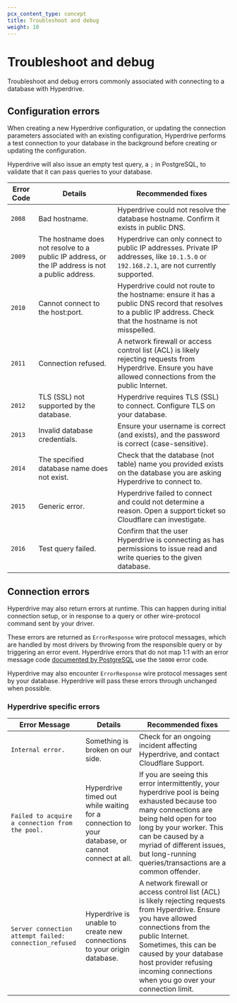 ```yaml
---
pcx_content_type: concept
title: Troubleshoot and debug
weight: 10
---
```


# Troubleshoot and debug

Troubleshoot and debug errors commonly associated with connecting to a database with Hyperdrive.

## Configuration errors

When creating a new Hyperdrive configuration, or updating the connection parameters associated with an existing configuration, Hyperdrive performs a test connection to your database in the background before creating or updating the configuration.

Hyperdrive will also issue an empty test query, a `;` in PostgreSQL, to validate that it can pass queries to your database.

| Error Code | Details                                                                                          | Recommended fixes                                                                                                                                              |
| ---------- | ------------------------------------------------------------------------------------------------ | -------------------------------------------------------------------------------------------------------------------------------------------------------------- |
| `2008`     | Bad hostname.                                                                                    | Hyperdrive could not resolve the database hostname. Confirm it exists in public DNS.                                                                           |
| `2009`     | The hostname does not resolve to a public IP address, or the IP address is not a public address. | Hyperdrive can only connect to public IP addresses. Private IP addresses, like `10.1.5.0` or `192.168.2.1`, are not currently supported.                       |
| `2010`     | Cannot connect to the host:port.                                                                 | Hyperdrive could not route to the hostname: ensure it has a public DNS record that resolves to a public IP address. Check that the hostname is not misspelled. |
| `2011`     | Connection refused.                                                                              | A network firewall or access control list (ACL) is likely rejecting requests from Hyperdrive. Ensure you have allowed connections from the public Internet.    |
| `2012`     | TLS (SSL) not supported by the database.                                                         | Hyperdrive requires TLS (SSL) to connect. Configure TLS on your database.                                                                                      |
| `2013`     | Invalid database credentials.                                                                    | Ensure your username is correct (and exists), and the password is correct (case-sensitive).                                                                    |
| `2014`     | The specified database name does not exist.                                                      | Check that the database (not table) name you provided exists on the database you are asking Hyperdrive to connect to.                                          |
| `2015`     | Generic error.                                                                                   | Hyperdrive failed to connect and could not determine a reason. Open a support ticket so Cloudflare can investigate.                                            |
| `2016`     | Test query failed.                                                                               | Confirm that the user Hyperdrive is connecting as has permissions to issue read and write queries to the given database.                                       |

## Connection errors

Hyperdrive may also return errors at runtime. This can happen during initial connection setup, or in response to a query or other wire-protocol command sent by your driver.

These errors are returned as `ErrorResponse` wire protocol messages, which are handled by most drivers by throwing from the responsible query or by triggering an error event.
Hyperdrive errors that do not map 1:1 with an error message code [documented by PostgreSQL](https://www.postgresql.org/docs/current/errcodes-appendix.html) use the `58000` error code.

Hyperdrive may also encounter `ErrorResponse` wire protocol messages sent by your database. Hyperdrive will pass these errors through unchanged when possible.

### Hyperdrive specific errors

| Error Message                                             | Details                                                                                          | Recommended fixes                                                                                                                                              |
| --------------------------------------------------------- | ------------------------------------------------------------------------------------------------ | -------------------------------------------------------------------------------------------------------------------------------------------------------------- |
| `Internal error.`                                         | Something is broken on our side.                                                                 | Check for an ongoing incident affecting Hyperdrive, and contact Cloudflare Support.                                                                            |
| `Failed to acquire a connection from the pool.`           | Hyperdrive timed out while waiting for a connection to your database, or cannot connect at all.  | If you are seeing this error intermittently, your hyperdrive pool is being exhausted because too many connections are being held open for too long by your worker. This can be caused by a myriad of different issues, but long-running queries/transactions are a common offender. |
| `Server connection attempt failed: connection_refused`    | Hyperdrive is unable to create new connections to your origin database.                          | A network firewall or access control list (ACL) is likely rejecting requests from Hyperdrive. Ensure you have allowed connections from the public Internet. Sometimes, this can be caused by your database host provider refusing incoming connections when you go over your connection limit. |